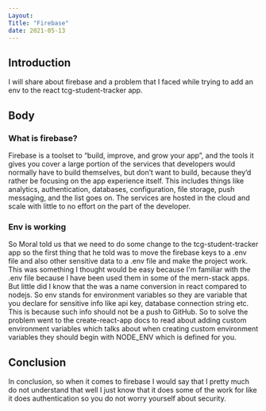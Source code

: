 ```yaml
---
Layout:
Title: "Firebase"
date: 2021-05-13
---
```


## Introduction

I will share about firebase and a problem that I faced while trying to add an env to the react tcg-student-tracker app.

## Body

### What is firebase?

Firebase is a toolset to “build, improve, and grow your app”, and the tools it gives you cover a large portion of the services that developers would normally have to build themselves, but don’t want to build, because they’d rather be focusing on the app experience itself. This includes things like analytics, authentication, databases, configuration, file storage, push messaging, and the list goes on. The services are hosted in the cloud and scale with little to no effort on the part of the developer.

### Env is working

So Moral told us that we need to do some change to the tcg-student-tracker app so the first thing that he told was to move the firebase keys to a .env file and also other sensitive data to a .env file and make the project work. This was something I thought would be easy because I'm familiar with the .env file because I have been used them in some of the mern-stack apps. But little did I know that the was a name conversion in react compared to nodejs. So env stands for environment variables so they are variable that you declare for sensitive info like api key, database connection string etc. This is because such info should not be a push to GitHub. So to solve the problem went to the create-react-app docs to read about adding custom environment variables which talks about when creating custom environment variables they should begin with NODE_ENV which is defined for you.

## Conclusion

In conclusion, so when it comes to firebase I would say that I pretty much do not understand that well I just know that it does some of the work for like it does authentication so you do not worry yourself about security.
